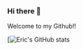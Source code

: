 ### Hi there 👋

Welcome to my Github!!

[![Eric's GitHub stats](https://github-readme-stats.vercel.app/api?username=ericting2000https://github.com/anuraghazra/github-readme-stats)
